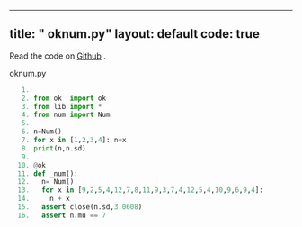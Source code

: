

---
title: " oknum.py"
layout: default
code: true
---

Read the code on [Github](https://github.com/se4ai/code/tree/master/oknum.py) <font color=orange><i class="fab fa-github-3x"></i></font>.

 oknum.py

````python
   1. 
   2. from ok  import ok
   3. from lib import *
   4. from num import Num
   5. 
   6. n=Num()
   7. for x in [1,2,3,4]: n+x
   8. print(n,n.sd)
   9. 
  10. @ok
  11. def _num():
  12.   n= Num()
  13.   for x in [9,2,5,4,12,7,8,11,9,3,7,4,12,5,4,10,9,6,9,4]:
  14.     n + x
  15.   assert close(n.sd,3.0608)
  16.   assert n.mu == 7
````

